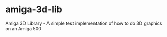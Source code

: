 # amiga-3d-lib
Amiga 3D Library - A simple test implementation of how to do 3D graphics on an Amiga 500
